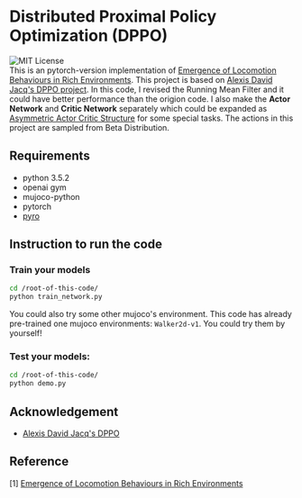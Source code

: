 # Distributed Proximal Policy Optimization (DPPO)
![MIT License](https://img.shields.io/badge/license-MIT-blue.svg)  
This is an pytorch-version implementation of [Emergence of Locomotion Behaviours in Rich Environments](https://arxiv.org/abs/1707.02286). This project is based on [Alexis David Jacq's DPPO project](https://github.com/alexis-jacq/Pytorch-DPPO). In this code, I revised the Running Mean Filter and it could have better performance than the origion code. I also make the **Actor Network** and **Critic Network** separately which could be expanded as [Asymmetric Actor Critic Structure]() for some special tasks. The actions in this project are sampled from Beta Distribution.

## Requirements

- python 3.5.2
- openai gym
- mujoco-python
- pytorch
- [pyro](http://pyro.ai/)

## Instruction to run the code
### Train your models
```bash
cd /root-of-this-code/
python train_network.py

```
You could also try some other mujoco's environment. This code has already pre-trained one mujoco environments: `Walker2d-v1`. You could try them by yourself!

### Test your models:
```bash
cd /root-of-this-code/
python demo.py

```

## Acknowledgement
- [Alexis David Jacq's DPPO](https://github.com/alexis-jacq/Pytorch-DPPO)

## Reference
[1] [Emergence of Locomotion Behaviours in Rich Environments](https://arxiv.org/abs/1707.02286) 





